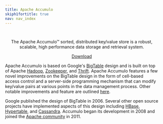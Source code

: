 ```yaml
---
title: Apache Accumulo
skiph1fortitle: true
nav: nav_index
---
```


<br>
<div class="jumbotron" style="text-align: center">
<p>
The Apache Accumulo&trade; sorted, distributed key/value store is a robust, scalable, high performance data storage and retrieval system.  
</p>
<a class="btn btn-success btn-lg" href="/downloads/" role="button"><span class="glyphicon glyphicon-download"></span> Download</a>
</div>

Apache Accumulo is based on Google's [BigTable][1] design and is built on
top of Apache [Hadoop][2], [Zookeeper][3], and [Thrift][4].  Apache Accumulo features a few novel 
improvements on the BigTable design in the form of cell-based access control and a server-side
programming mechanism that can modify key/value pairs at various points in the
data management process.  Other notable improvements and feature are outlined
[here](notable_features.html).

Google published the design of BigTable in 2006.  Several other open source
projects have implemented aspects of this design including [HBase][5], [Hypertable][6],
and [Cassandra][7].  Accumulo began its development in 2008 and joined the [Apache community][8] in 2011.

[1]: http://research.google.com/archive/bigtable.html "BigTable"
[2]: http://hadoop.apache.org/                   "Hadoop"
[3]: http://zookeeper.apache.org                 "Zookeeper"
[4]: http://thrift.apache.org                    "Thrift"
[5]: http://hbase.apache.org                     "HBase"
[6]: http://hypertable.org                       "Hypertable"
[7]: http://cassandra.apache.org                 "Cassandra"
[8]: http://www.apache.org/                      "Apache Software Foundation"
